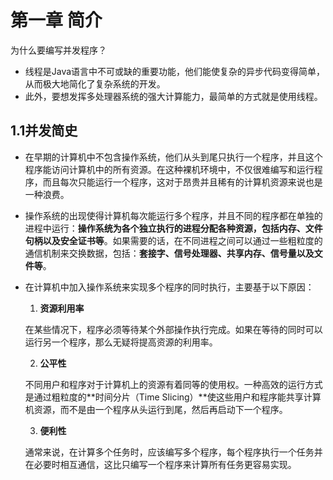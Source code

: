 # 第一章 简介

为什么要编写并发程序？

* 线程是Java语言中不可或缺的重要功能，他们能使复杂的异步代码变得简单，从而极大地简化了复杂系统的开发。
* 此外，要想发挥多处理器系统的强大计算能力，最简单的方式就是使用线程。

## 1.1并发简史

* 在早期的计算机中不包含操作系统，他们从头到尾只执行一个程序，并且这个程序能访问计算机中的所有资源。在这种裸机环境中，不仅很难编写和运行程序，而且每次只能运行一个程序，这对于昂贵并且稀有的计算机资源来说也是一种浪费。

* 操作系统的出现使得计算机每次能运行多个程序，并且不同的程序都在单独的进程中运行：**操作系统为各个独立执行的进程分配各种资源，包括内存、文件句柄以及安全证书等**。如果需要的话，在不同进程之间可以通过一些粗粒度的通信机制来交换数据，包括：**套接字、信号处理器、共享内存、信号量以及文件等**。

* 在计算机中加入操作系统来实现多个程序的同时执行，主要基于以下原因：

  1.  **资源利用率**

     在某些情况下，程序必须等待某个外部操作执行完成。如果在等待的同时可以运行另一个程序，那么无疑将提高资源的利用率。

  2.  **公平性**

     不同用户和程序对于计算机上的资源有着同等的使用权。一种高效的运行方式是通过粗粒度的**时间分片（Time Slicing）**使这些用户和程序能共享计算机资源，而不是由一个程序从头运行到尾，然后再启动下一个程序。

  3.  **便利性**

     通常来说，在计算多个任务时，应该编写多个程序，每个程序执行一个任务并在必要时相互通信，这比只编写一个程序来计算所有任务更容易实现。


